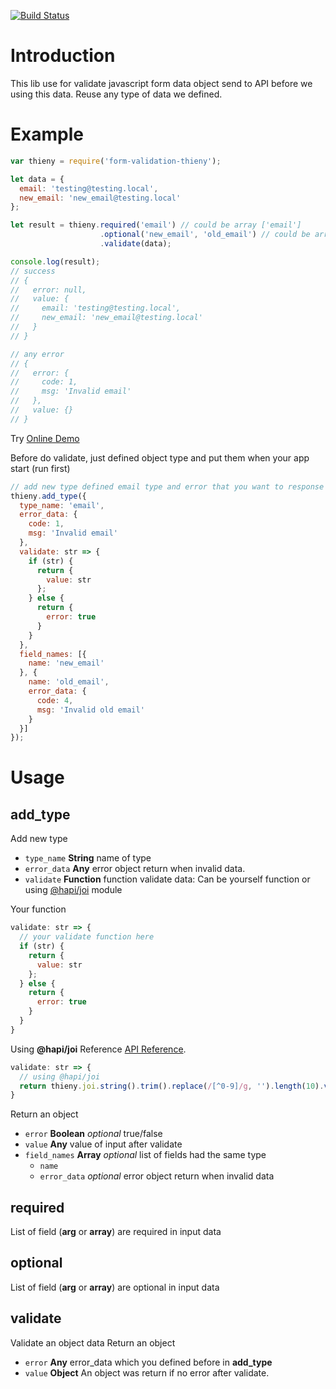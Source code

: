 [![Build Status](https://travis-ci.org/conglq/thieny.svg?branch=master)](https://travis-ci.org/conglq/thieny)

# Introduction
This lib use for validate javascript form data object send to API before we using this data. Reuse any type of data we defined.

# Example

```javascript
var thieny = require('form-validation-thieny');

let data = {
  email: 'testing@testing.local',
  new_email: 'new_email@testing.local'
};

let result = thieny.required('email') // could be array ['email']
                    .optional('new_email', 'old_email') // could be array ['new_email', 'old_email']
                    .validate(data);

console.log(result);
// success
// {
//   error: null,
//   value: {
//     email: 'testing@testing.local',
//     new_email: 'new_email@testing.local'
//   }
// }

// any error
// {
//   error: {
//     code: 1,
//     msg: 'Invalid email'
//   },
//   value: {}
// }
```
Try [Online Demo](https://runkit.com/58da2ab7d8323e0014c97ed6/58da2ab7d8323e0014c97ed7)

Before do validate, just defined object type and put them when your app start (run first)

```javascript
// add new type defined email type and error that you want to response
thieny.add_type({
  type_name: 'email',
  error_data: {
    code: 1,
    msg: 'Invalid email'
  },
  validate: str => {
    if (str) {
      return {
        value: str
      };
    } else {
      return {
        error: true
      }
    }
  },
  field_names: [{
    name: 'new_email'
  }, {
    name: 'old_email',
    error_data: {
      code: 4,
      msg: 'Invalid old email'
    }
  }]
});

```
# Usage

## add_type
Add new type

* `type_name` **String** name of type
* `error_data` **Any** error object return when invalid data.
* `validate` **Function** function validate data: Can be yourself function or using [@hapi/joi](https://hapi.dev/family/joi/) module

Your function
```javascript
validate: str => {
  // your validate function here
  if (str) {
    return {
      value: str
    };
  } else {
    return {
      error: true
    }
  }
}
```

Using **@hapi/joi**
Reference [API Reference](https://hapi.dev/family/joi/).

```javascript
validate: str => {
  // using @hapi/joi
  return thieny.joi.string().trim().replace(/[^0-9]/g, '').length(10).validate(str);
}
```

  Return an object
  * `error` **Boolean** *optional* true/false
  * `value` **Any** value of input after validate
* `field_names` **Array** *optional* list of fields had the same type
    * `name`
    * `error_data` *optional* error object return when invalid data

## required
List of field (**arg** or **array**) are required in input data

## optional
List of field (**arg** or **array**) are optional in input data

## validate
Validate an object data
Return an object
* `error` **Any** error_data which you defined before in **add_type**
* `value` **Object** An object was return if no error after validate.